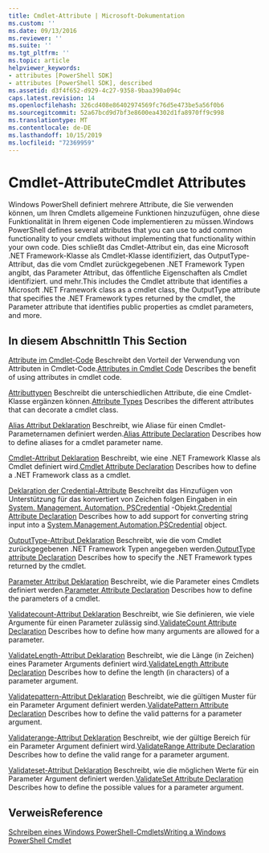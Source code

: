 ```yaml
---
title: Cmdlet-Attribute | Microsoft-Dokumentation
ms.custom: ''
ms.date: 09/13/2016
ms.reviewer: ''
ms.suite: ''
ms.tgt_pltfrm: ''
ms.topic: article
helpviewer_keywords:
- attributes [PowerShell SDK]
- attributes [PowerShell SDK], described
ms.assetid: d3f4f652-d929-4c27-9358-9baa390a094c
caps.latest.revision: 14
ms.openlocfilehash: 326cd408e86402974569fc76d5e473be5a56f0b6
ms.sourcegitcommit: 52a67bcd9d7bf3e8600ea4302d1fa8970ff9c998
ms.translationtype: MT
ms.contentlocale: de-DE
ms.lasthandoff: 10/15/2019
ms.locfileid: "72369959"
---
```

# <a name="cmdlet-attributes"></a><span data-ttu-id="ac191-102">Cmdlet-Attribute</span><span class="sxs-lookup"><span data-stu-id="ac191-102">Cmdlet Attributes</span></span>

<span data-ttu-id="ac191-103">Windows PowerShell definiert mehrere Attribute, die Sie verwenden können, um Ihren Cmdlets allgemeine Funktionen hinzuzufügen, ohne diese Funktionalität in Ihrem eigenen Code implementieren zu müssen.</span><span class="sxs-lookup"><span data-stu-id="ac191-103">Windows PowerShell defines several attributes that you can use to add common functionality to your cmdlets without implementing that functionality within your own code.</span></span> <span data-ttu-id="ac191-104">Dies schließt das Cmdlet-Attribut ein, das eine Microsoft .NET Framework-Klasse als Cmdlet-Klasse identifiziert, das OutputType-Attribut, das die vom Cmdlet zurückgegebenen .NET Framework Typen angibt, das Parameter Attribut, das öffentliche Eigenschaften als Cmdlet identifiziert. und mehr.</span><span class="sxs-lookup"><span data-stu-id="ac191-104">This includes the Cmdlet attribute that identifies a Microsoft .NET Framework class as a cmdlet class, the OutputType attribute that specifies the .NET Framework types returned by the cmdlet, the Parameter attribute that identifies public properties as cmdlet parameters, and more.</span></span>

## <a name="in-this-section"></a><span data-ttu-id="ac191-105">In diesem Abschnitt</span><span class="sxs-lookup"><span data-stu-id="ac191-105">In This Section</span></span>

<span data-ttu-id="ac191-106">[Attribute im Cmdlet-Code](./attributes-in-cmdlet-code.md) Beschreibt den Vorteil der Verwendung von Attributen in Cmdlet-Code.</span><span class="sxs-lookup"><span data-stu-id="ac191-106">[Attributes in Cmdlet Code](./attributes-in-cmdlet-code.md) Describes the benefit of using attributes in cmdlet code.</span></span>

<span data-ttu-id="ac191-107">[Attributtypen](./attribute-types.md) Beschreibt die unterschiedlichen Attribute, die eine Cmdlet-Klasse ergänzen können.</span><span class="sxs-lookup"><span data-stu-id="ac191-107">[Attribute Types](./attribute-types.md) Describes the different attributes that can decorate a cmdlet class.</span></span>

<span data-ttu-id="ac191-108">[Alias Attribut Deklaration](./alias-attribute-declaration.md) Beschreibt, wie Aliase für einen Cmdlet-Parameternamen definiert werden.</span><span class="sxs-lookup"><span data-stu-id="ac191-108">[Alias Attribute Declaration](./alias-attribute-declaration.md) Describes how to define aliases for a cmdlet parameter name.</span></span>

<span data-ttu-id="ac191-109">[Cmdlet-Attribut Deklaration](./cmdlet-attribute-declaration.md) Beschreibt, wie eine .NET Framework Klasse als Cmdlet definiert wird.</span><span class="sxs-lookup"><span data-stu-id="ac191-109">[Cmdlet Attribute Declaration](./cmdlet-attribute-declaration.md) Describes how to define a .NET Framework class as a cmdlet.</span></span>

<span data-ttu-id="ac191-110">[Deklaration der Credential-Attribute](./credential-attribute-declaration.md) Beschreibt das Hinzufügen von Unterstützung für das konvertiert von Zeichen folgen Eingaben in ein [System. Management. Automation. PSCredential](/dotnet/api/System.Management.Automation.PSCredential) -Objekt.</span><span class="sxs-lookup"><span data-stu-id="ac191-110">[Credential Attribute Declaration](./credential-attribute-declaration.md) Describes how to add support for converting string input into a [System.Management.Automation.PSCredential](/dotnet/api/System.Management.Automation.PSCredential) object.</span></span>

<span data-ttu-id="ac191-111">[OutputType-Attribut Deklaration](./outputtype-attribute-declaration.md) Beschreibt, wie die vom Cmdlet zurückgegebenen .NET Framework Typen angegeben werden.</span><span class="sxs-lookup"><span data-stu-id="ac191-111">[OutputType attribute Declaration](./outputtype-attribute-declaration.md) Describes how to specify the .NET Framework types returned by the cmdlet.</span></span>

<span data-ttu-id="ac191-112">[Parameter Attribut Deklaration](./parameter-attribute-declaration.md) Beschreibt, wie die Parameter eines Cmdlets definiert werden.</span><span class="sxs-lookup"><span data-stu-id="ac191-112">[Parameter Attribute Declaration](./parameter-attribute-declaration.md) Describes how to define the parameters of a cmdlet.</span></span>

<span data-ttu-id="ac191-113">[Validatecount-Attribut Deklaration](./validatecount-attribute-declaration.md) Beschreibt, wie Sie definieren, wie viele Argumente für einen Parameter zulässig sind.</span><span class="sxs-lookup"><span data-stu-id="ac191-113">[ValidateCount Attribute Declaration](./validatecount-attribute-declaration.md) Describes how to define how many arguments are allowed for a parameter.</span></span>

<span data-ttu-id="ac191-114">[ValidateLength-Attribut Deklaration](./validatelength-attribute-declaration.md) Beschreibt, wie die Länge (in Zeichen) eines Parameter Arguments definiert wird.</span><span class="sxs-lookup"><span data-stu-id="ac191-114">[ValidateLength Attribute Declaration](./validatelength-attribute-declaration.md) Describes how to define the length (in characters) of a parameter argument.</span></span>

<span data-ttu-id="ac191-115">[Validatepattern-Attribut Deklaration](./validatepattern-attribute-declaration.md) Beschreibt, wie die gültigen Muster für ein Parameter Argument definiert werden.</span><span class="sxs-lookup"><span data-stu-id="ac191-115">[ValidatePattern Attribute Declaration](./validatepattern-attribute-declaration.md) Describes how to define the valid patterns for a parameter argument.</span></span>

<span data-ttu-id="ac191-116">[Validaterange-Attribut Deklaration](./validaterange-attribute-declaration.md) Beschreibt, wie der gültige Bereich für ein Parameter Argument definiert wird.</span><span class="sxs-lookup"><span data-stu-id="ac191-116">[ValidateRange Attribute Declaration](./validaterange-attribute-declaration.md) Describes how to define the valid range for a parameter argument.</span></span>

<span data-ttu-id="ac191-117">[Validateset-Attribut Deklaration](./validateset-attribute-declaration.md) Beschreibt, wie die möglichen Werte für ein Parameter Argument definiert werden.</span><span class="sxs-lookup"><span data-stu-id="ac191-117">[ValidateSet Attribute Declaration](./validateset-attribute-declaration.md) Describes how to define the possible values for a parameter argument.</span></span>

## <a name="reference"></a><span data-ttu-id="ac191-118">Verweis</span><span class="sxs-lookup"><span data-stu-id="ac191-118">Reference</span></span>

[<span data-ttu-id="ac191-119">Schreiben eines Windows PowerShell-Cmdlets</span><span class="sxs-lookup"><span data-stu-id="ac191-119">Writing a Windows PowerShell Cmdlet</span></span>](./writing-a-windows-powershell-cmdlet.md)
